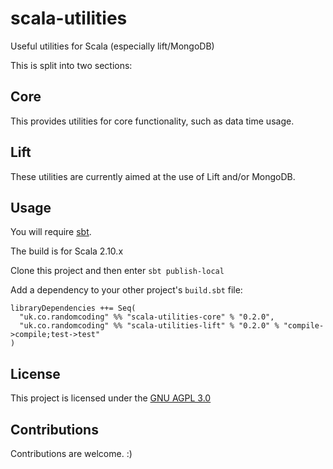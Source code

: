 scala-utilities
===============

Useful utilities for Scala (especially lift/MongoDB)

This is split into two sections:

## Core
This provides utilities for core functionality, such as data time usage.

## Lift
These utilities are currently aimed at the use of Lift and/or MongoDB.

## Usage
You will require [sbt](https://github.com/sbt/sbt).

The build is for Scala 2.10.x

Clone this project and then enter `sbt publish-local`

Add a dependency to your other project's `build.sbt` file:

```
libraryDependencies ++= Seq(
  "uk.co.randomcoding" %% "scala-utilities-core" % "0.2.0",
  "uk.co.randomcoding" %% "scala-utilities-lift" % "0.2.0" % "compile->compile;test->test"
)
```

## License
This project is licensed under the [GNU AGPL 3.0](http://www.gnu.org/licenses/agpl-3.0.html)

## Contributions
Contributions are welcome. :)


